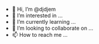 - 👋 Hi, I’m @djdjem
- 👀 I’m interested in ...
- 🌱 I’m currently learning ...
- 💞️ I’m looking to collaborate on ...
- 📫 How to reach me ...

<!---
djdjem/djdjem is a ✨ special ✨ repository because its `README.md` (this file) appears on your GitHub profile.
You can click the Preview link to take a look at your changes.
--->
